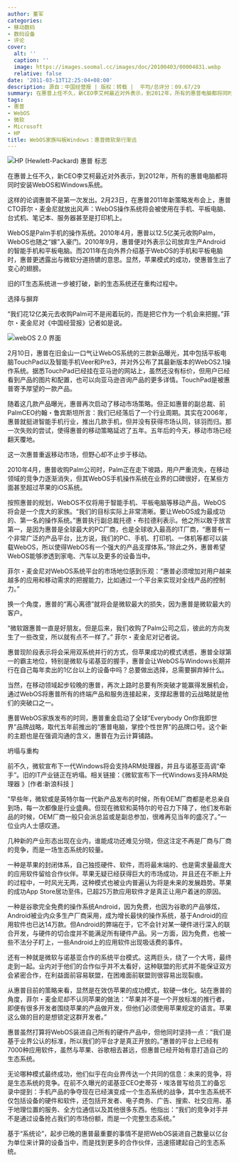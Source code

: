 ```yaml
---
author: 董军
categories:
- 移动数码
- 数码设备
- 评论
cover:
  alt: ''
  caption: ''
  image: https://images.soomal.cc/images/doc/20100403/00004831.webp
  relative: false
date: '2011-03-13T12:25:04+08:00'
description: 源自：中国经营报 | 版权：转载 |  平均/总评分：09.67/29
summary: 在惠普上任不久，新CEO李艾柯最近对外表示，到2012年，所有的惠普电脑都将同时安装WebOS和Windows系统。这样的论调惠普不是第一次发出。2月23日，在惠普2011年新策略发布会上，惠普CTO菲尔・麦金尼就放出风声：WebOS操作系统将会被使用在手机、平板电脑、台式机、笔记本、服务器甚至是打印机上。
tags:
- 惠普
- WebOS
- 微软
- Microsoft
- HP
title: WebOS家族叫板Windows：惠普微软渐行渐远
---
```


![HP (Hewlett-Packard) 惠普 标志](https://images.soomal.cc/images/doc/20100403/00004831.webp)



在惠普上任不久，新CEO李艾柯最近对外表示，到2012年，所有的惠普电脑都将同时安装WebOS和Windows系统。



这样的论调惠普不是第一次发出。2月23日，在惠普2011年新策略发布会上，惠普CTO菲尔・麦金尼就放出风声：WebOS操作系统将会被使用在手机、平板电脑、台式机、笔记本、服务器甚至是打印机上。



WebOS是Palm手机的操作系统。2010年4月，惠普以12.5亿美元收购Palm，WebOS也随之“嫁”入豪门。2010年9月，惠普便对外表示公司放弃生产Android的智能手机和平板电脑。而2011年在向外界介绍基于WebOS的手机和平板电脑时，惠普更透露出与微软分道扬镳的意思。显然，苹果模式的成功，使惠普生出了变心的翅膀。



旧的IT生态系统进一步被打破，新的生态系统还在重构过程中。



选择与摒弃



“我们花12亿美元去收购Palm可不是闹着玩的，而是把它作为一个机会来把握。”菲尔・麦金尼对《中国经营报》记者如是说。



![webOS 2.0 界面](https://images.soomal.cc/images/doc/20101029/00007863.webp)



2月10日，惠普在旧金山一口气让WebOS系统的三款新品曝光，其中包括平板电脑TouchPad以及智能手机Veer和Pre3，并对外公布了其最新版本的WebOS2.1操作系统。据悉TouchPad已经挂在亚马逊的网站上，虽然还没有标价，但用户已经看到产品的图片和配置，也可以向亚马逊咨询产品的更多详情。TouchPad是被惠普寄予厚望的一款产品。



随着这几款产品曝光，惠普再次启动了移动市场策略。但正如惠普的副总裁、前PalmCEO约翰・鲁宾斯坦所言：我们已经落后了一个行业周期。其实在2006年，惠普就挺进智能手机行业，推出几款手机，但并没有获得市场认同，铩羽而归。那一次失败的尝试，使得惠普的移动策略延迟了五年。五年后的今天，移动市场已经翻天覆地。



这一次惠普重返移动市场，但野心却不止步于移动。



2010年4月，惠普收购Palm公司时，Palm正在走下坡路，用户严重流失，在移动领域的竞争力逐渐消失，但其WebOS手机操作系统在业界的口碑很好，在某些方面甚至超过苹果的iOS系统。



按照惠普的规划，WebOS不仅将用于智能手机、平板电脑等移动产品，WebOS将会是一个庞大的家族。“我们的目标实际上非常清晰。要让WebOS成为最成功的、第一名的操作系统。”惠普执行副总裁托德・布拉德利表示。他之所以敢于放言第一，是因为惠普是全球最大的PC厂商，也是全球收入最高的IT厂商，“惠普有一个非常广泛的产品平台，比方说，我们的PC、手机、打印机、一体机等都可以装载WebOS，所以使得WebOS有一个强大的产品支撑体系。”除此之外，惠普希望WebOS能够渗透到家电、汽车以及更多的设备当中。



菲尔・麦金尼对WebOS系统平台的市场地位感到乐观：“惠普必须增加对用户越来越多的应用和移动需求的把握能力，比如通过一个平台来实现对全线产品的控制力。”



换一个角度，惠普的“离心离德”就将会是微软最大的损失，因为惠普是微软最大的客户。



“微软跟惠普一直是好朋友。但是后来，我们收购了Palm公司之后，彼此的方向发生了一些改变，所以就有点不一样了。” 菲尔・麦金尼对记者说。



惠普现阶段表示将会采用双系统并行的方式，但苹果成功的模式诱惑，惠普全球第一的霸主地位，特别是微软与诺基亚的握手，惠普会让WebOS与Windows长期并行在自己每年卖出的1亿台以上的设备中吗？总要做出选择，总需要摒弃掉什么。



当然，在移动领域起步较晚的惠普，再次上路时总要有所突破才能赢得发展机会，通过WebOS将惠普所有的终端产品和服务连接起来，支撑起惠普的云战略就是他们的突破口之一。



惠普WebOS家族发布的时同，惠普重金启动了全球“Everybody On你我即世界”品牌战略，取代五年前推出的“惠普电脑，掌控个性世界”的品牌口号。这个新的主题也是在强调沟通的含义，惠普在为云计算铺路。



坍塌与重构



前不久，微软宣布下一代Windows将会支持ARM处理器，并且与诺基亚高调“牵手”。旧的IT产业链正在坍塌。相关链接：《微软宣布下一代Windows支持ARM处理器 》[作者:新浪科技 ]



“早些年，微软或是英特尔每一代新产品发布的时候，所有OEM厂商都是老总亲自到场，每一次都像是行业盛典。但现在微软和英特尔的号召力下降了，他们发布新品的时候，OEM厂商一般只会派总监或是副总参加，很难再见当年的盛况了。”一位业内人士感叹道。



几种新的产业形态出现在业内，谁能成功还难见分晓，但这注定不再是厂商与厂商的竞争，而是一场生态系统的较量。



一种是苹果的封闭体系，自己独揽硬件、软件，而将最末端的、也是需求量最庞大的应用软件留给合作伙伴。苹果无疑已经获得巨大的市场成功，并且还在不断上升的过程中，一时风光无两，这种模式也被业内普遍认为将是未来的发展趋势。苹果的成功App Store居功至伟，已超25万款应用软件才是真正让用户着迷的原因。



一种是谷歌完全免费的操作系统Android，因为免费，也因为谷歌的产品够炫，Android被业内众多生产厂商采用，成为增长最快的操作系统，基于Android的应用软件也已达14万款。但Android的弊端在于，它不会针对某一硬件进行深入的联合开发，与硬件的切合度并不能满足所有硬件产品。另一方面，因为免费，也被一些不法分子盯上，一些Android上的应用软件出现吸话费的事件。



还有一种就是微软与诺基亚合作的系统平台模式。这两巨头，绕了一个大弯，最终走到一起。业内对于他们的合作似乎并不太看好，这种联盟的形式并不能保证双方会紧密合作，在利益面前容易联盟，在困难面前联盟则很容易出现裂痕。



从惠普目前的策略来看，显然是在效仿苹果的成功模式，软硬一体化。站在惠普的角度，菲尔・麦金尼却不认同苹果的做法：“苹果并不是一个开放标准的推行者，即便有很多开发者围绕苹果的产品做开发，但他们必须使用苹果规定的语言。苹果这么做的目的是想锁定这群开发者。”



惠普虽然打算将WebOS装进自己所有的硬件产品中，但他同时坚持一点：“我们是基于业界公认的标准，所以我们的平台才是真正开放的。”惠普的平台上已经有7000种应用软件，虽然与苹果、谷歌相去甚远，但惠普已经开始有意打造自己的生态系统。



无论哪种模式最终成功，他们似乎在向业界传达一个共同的信息：未来的竞争，将是生态系统的竞争。在前不久曝光的诺基亚CEO史蒂芬・埃洛普写给员工的备忘录中提到：手机产品的争夺现在已经演变成一个生态系统的战争，其中生态系统不仅包括设备的硬件和软件，还包括开发者、电子商务、广告、搜索、社交应用、基于地理位置的服务、全方位通信以及其他很多东西。他指出：“我们的竞争对手并不是通过设备抢占我们的市场份额，而是一个完整生态系统。”



基于“系统论”，起步已晚的惠普最重要的事情不是把WebOS装进自己数量以亿台为单位来计算的设备当中，而是找到更多的合作伙伴，迅速搭建起自己的生态系统。